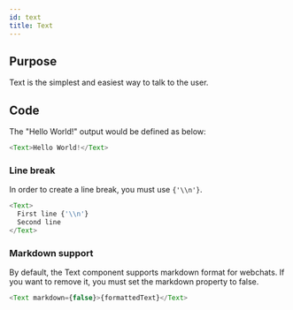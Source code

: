 ```yaml
---
id: text
title: Text
---
```


## Purpose

Text is the simplest and easiest way to talk to the user.

## Code

The "Hello World!" output would be defined as below:

```javascript
<Text>Hello World!</Text>
```

### Line break

In order to create a line break, you must use `{'\\n'}`.

```javascript
<Text>
  First line {'\\n'}
  Second line
</Text>
```

### Markdown support

By default, the Text component supports markdown format for webchats. If you want to remove it, you must set the markdown property to false.

```javascript
<Text markdown={false}>{formattedText}</Text>
```
